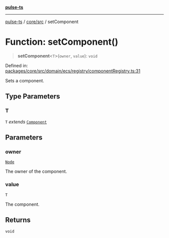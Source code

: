 [**pulse-ts**](../../../README.md)

***

[pulse-ts](../../../README.md) / [core/src](../README.md) / setComponent

# Function: setComponent()

> **setComponent**\<`T`\>(`owner`, `value`): `void`

Defined in: [packages/core/src/domain/ecs/registry/componentRegistry.ts:31](https://github.com/jlehett/pulse-ts/blob/b287bc18de1bbb78a8cc43f602a646e458610bc3/packages/core/src/domain/ecs/registry/componentRegistry.ts#L31)

Sets a component.

## Type Parameters

### T

`T` *extends* [`Component`](../classes/Component.md)

## Parameters

### owner

[`Node`](../classes/Node.md)

The owner of the component.

### value

`T`

The component.

## Returns

`void`
